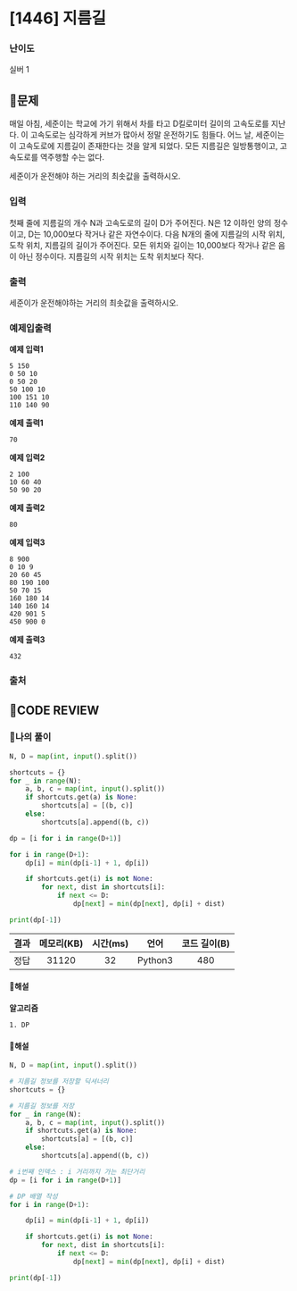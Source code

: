# [1446] 지름길

### **난이도**
실버 1
## **📝문제**
매일 아침, 세준이는 학교에 가기 위해서 차를 타고 D킬로미터 길이의 고속도로를 지난다. 이 고속도로는 심각하게 커브가 많아서 정말 운전하기도 힘들다. 어느 날, 세준이는 이 고속도로에 지름길이 존재한다는 것을 알게 되었다. 모든 지름길은 일방통행이고, 고속도로를 역주행할 수는 없다.

세준이가 운전해야 하는 거리의 최솟값을 출력하시오.
### **입력**
첫째 줄에 지름길의 개수 N과 고속도로의 길이 D가 주어진다. N은 12 이하인 양의 정수이고, D는 10,000보다 작거나 같은 자연수이다. 다음 N개의 줄에 지름길의 시작 위치, 도착 위치, 지름길의 길이가 주어진다. 모든 위치와 길이는 10,000보다 작거나 같은 음이 아닌 정수이다. 지름길의 시작 위치는 도착 위치보다 작다.
### **출력**
세준이가 운전해야하는 거리의 최솟값을 출력하시오.
### **예제입출력**

**예제 입력1**

```
5 150
0 50 10
0 50 20
50 100 10
100 151 10
110 140 90
```

**예제 출력1**

```
70
```

**예제 입력2**

```
2 100
10 60 40
50 90 20
```

**예제 출력2**

```
80
```

**예제 입력3**

```
8 900
0 10 9
20 60 45
80 190 100
50 70 15
160 180 14
140 160 14
420 901 5
450 900 0
```

**예제 출력3**

```
432
```

### **출처**

## **🧐CODE REVIEW**

### **🧾나의 풀이**

```python
N, D = map(int, input().split())

shortcuts = {}
for _ in range(N):
    a, b, c = map(int, input().split())
    if shortcuts.get(a) is None:
        shortcuts[a] = [(b, c)]
    else:
        shortcuts[a].append((b, c))

dp = [i for i in range(D+1)]

for i in range(D+1):
    dp[i] = min(dp[i-1] + 1, dp[i])

    if shortcuts.get(i) is not None:
        for next, dist in shortcuts[i]:
            if next <= D:
                dp[next] = min(dp[next], dp[i] + dist)

print(dp[-1])
```

결과	| 메모리(KB) |	시간(ms) |	언어 |	코드 길이(B)
:----:|:-----:|:-----:|:-----:|:--------:
정답|31120|32|Python3|480
#### **📝해설**

**알고리즘**
```
1. DP
```

#### **📝해설**

```python
N, D = map(int, input().split())

# 지름길 정보를 저장할 딕셔너리
shortcuts = {}

# 지름길 정보를 저장
for _ in range(N):
    a, b, c = map(int, input().split())
    if shortcuts.get(a) is None:
        shortcuts[a] = [(b, c)]
    else:
        shortcuts[a].append((b, c))

# i번째 인덱스 : i 거리까지 가는 최단거리
dp = [i for i in range(D+1)]

# DP 배열 작성
for i in range(D+1):

    dp[i] = min(dp[i-1] + 1, dp[i])

    if shortcuts.get(i) is not None:
        for next, dist in shortcuts[i]:
            if next <= D:
                dp[next] = min(dp[next], dp[i] + dist)

print(dp[-1])
```